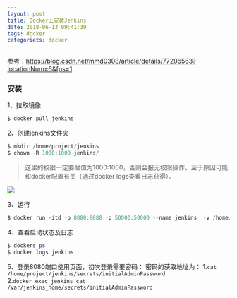 ```yaml
---
layout: post
title: Docker上安装Jenkins
date: 2018-06-13 09:41:39
tags: docker
categoriets: docker
---
```


参考：https://blog.csdn.net/mmd0308/article/details/77206563?locationNum=6&fps=1

### 安装

1、拉取镜像
```powershell
$ docker pull jenkins
```
2、创建jenkins文件夹
```powershell
$ mkdir /home/project/jenkins
$ chown -R 1000:1000 jenkins/
```
>这里的权限一定要赋值为1000:1000，否则会报无权限操作。至于原因可能和docker配置有关（通过docker logs查看日志获得）。

![](http://p2jr3pegk.bkt.clouddn.com/jenkins01.png)

3、运行
```powershell
$ docker run -itd -p 8080:8080 -p 50000:50000 --name jenkins  -v /home/project/jenkins:/var/jenkins_home jenkins
```

<!-- more -->

4、查看启动状态及日志

```powershell
$ dockers ps
$ docker logs jenkins
```

5、登录8080端口使用页面，初次登录需要密码：
密码的获取地址为：
1.`cat /home/project/jenkins/secrets/initialAdminPassword`  
2.`docker exec jenkins cat /var/jenkins_home/secrets/initialAdminPassword`
